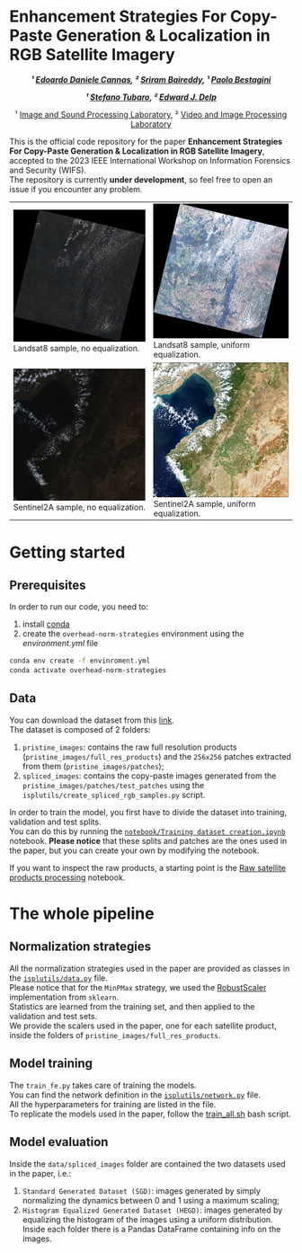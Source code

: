 # Enhancement Strategies For Copy-Paste Generation & Localization in RGB Satellite Imagery 
<div align="center">
  
<!-- **Authors:** -->

**_¹ [Edoardo Daniele Cannas](linkedin.com/in/edoardo-daniele-cannas-9a7355146/), ² [Sriram Baireddy](https://www.linkedin.com/in/sbairedd/), ¹ [Paolo Bestagini](https://www.linkedin.com/in/paolo-bestagini-390b461b4/)_**

**_¹ [Stefano Tubaro](https://www.linkedin.com/in/stefano-tubaro-73aa9916/), ² [Edward J. Delp](https://www.linkedin.com/in/ejdelp/)_**


<!-- **Affiliations:** -->

¹ [Image and Sound Processing Laboratory](http://ispl.deib.polimi.it/), ² [Video and Image Processing Laboratory](https://engineering.purdue.edu/~ips/index.html)
</div>

This is the official code repository for the paper **Enhancement Strategies For Copy-Paste Generation & Localization in RGB Satellite Imagery**, accepted to the 2023 IEEE International Workshop on Information Forensics and Security (WIFS).  
The repository is currently **under development**, so feel free to open an issue if you encounter any problem.

<table>
  <tr>
    <td>
        <img src="assets/landsat8_no_equalization.png">
        Landsat8 sample, no equalization.
    </td>
    <td>
        <img src="assets/landsat8_uniform_equalization.png">
        Landsat8 sample, uniform equalization.
    </td>
  </tr>
  <tr>
    <td>
        <img src="assets/sentinel2a_no_equalization.png">
        Sentinel2A sample, no equalization.
    </td>
    <td>
        <img src="assets/sentinel2a_uniform_equalization.png">
        Sentinel2A sample, uniform equalization.
    </td>
  </tr>
</table>

# Getting started

## Prerequisites
In order to run our code, you need to:
1. install [conda](https://docs.conda.io/en/latest/miniconda.html)
2. create the `overhead-norm-strategies` environment using the *environment.yml* file
```bash
conda env create -f envinroment.yml
conda activate overhead-norm-strategies
```

## Data
You can download the dataset from this [link](https://www.dropbox.com/scl/fo/tr3r1ncmc0id58myc0ijf/h?rlkey=w0y5ohnya1t79smpon2w6za8m&dl=0).  
The dataset is composed of 2 folders:
1. `pristine_images`: contains the raw full resolution products (`pristine_images/full_res_products`) and the `256x256` patches extracted from them (`pristine_images/patches`);
2. `spliced_images`: contains the copy-paste images generated from the `pristine_images/patches/test_patches` using the `isplutils/create_spliced_rgb_samples.py` script.

In order to train the model, you first have to divide the dataset into training, validation and test splits.  
You can do this by running the [`notebook/Training dataset creation.ipynb`](notebooks/Training%20dataset%20creation.ipynb) notebook.
**Please notice** that these splits and patches are the ones used in the paper, but you can create your own by modifying the notebook.  

If you want to inspect the raw products, a starting point is the [Raw satellite products processing](notebooks/Raw%20satellite%20products%20processing.ipynb) notebook.  

# The whole pipeline
## Normalization strategies
All the normalization strategies used in the paper are provided as classes in the [`isplutils/data.py`](isplutils/data.py) file.  
Please notice that for the `MinPMax` strategy, we used the [RobustScaler](https://scikit-learn.org/stable/modules/generated/sklearn.preprocessing.RobustScaler.html) implementation from `sklearn`.  
Statistics are learned from the training set, and then applied to the validation and test sets.  
We provide the scalers used in the paper, one for each satellite product, inside the folders of `pristine_images/full_res_products`.

## Model training
The `train_fe.py` takes care of training the models.  
You can find the network definition in the [`isplutils/network.py`](isplutils/network.py) file.  
All the hyperparameters for training are listed in the file.  
To replicate the models used in the paper, follow the [train_all.sh](bash_scripts/train_all.sh) bash script.

## Model evaluation
Inside the `data/spliced_images` folder are contained the two datasets used in the paper, i.e.:
1. `Standard Generated Dataset (SGD)`: images generated by simply normalizing the dynamics between 0 and 1 using a maximum scaling;
2. `Histogram Equalized Generated Dataset (HEGD)`: images generated by equalizing the histogram of the images using a uniform distribution.
Inside each folder there is a Pandas DataFrame containing info on the images.